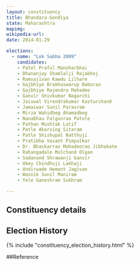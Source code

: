 ```yaml
---
layout: constituency
title: Bhandara-Gondiya
state: Maharashtra
mapimg: 
wikipedia-url: 
date: 2014-01-29

elections: 
  - name: "Lok Sabha 2009"
    candidates: 
    - Patel Praful Manoharbhai 
    - Dhananjay Shamlalji Rajabhoj 
    - Ramsajivan Kawdu Lilhare 
    - Gajbhiye Bramhaswarup Baburao 
    - Gajbhiye Rajendra Mahadeo 
    - Ganvir Shivkumar Nagarchi 
    - Jaiswal Virendrakumar Kasturchand 
    - Jamaiwar Sunil Parasram 
    - Mirza Wahidbeg Ahamadbeg 
    - Nanabhau Falgunrao Patole 
    - Pathan Mushtak Latif 
    - Patle Akarsing Sitaram 
    - Patle Shishupal Natthuji 
    - Pratibha Vasant Pimpalkar 
    - Dr. Bhaskarrao Mahadeorao Jibhakate 
    - Rahangadale Mulchand Olgan 
    - Sadanand Shrawanji Ganvir 
    - Ukey Chindhuji Lakhaji 
    - Undirwade Hemant Jagivan 
    - Wasnik Sunil Maniram 
    - Yele Ganeshram Sukhram 

---
```

## Constituency details


## Election History
{% include "constituency_election_history.html" %}

##Reference
